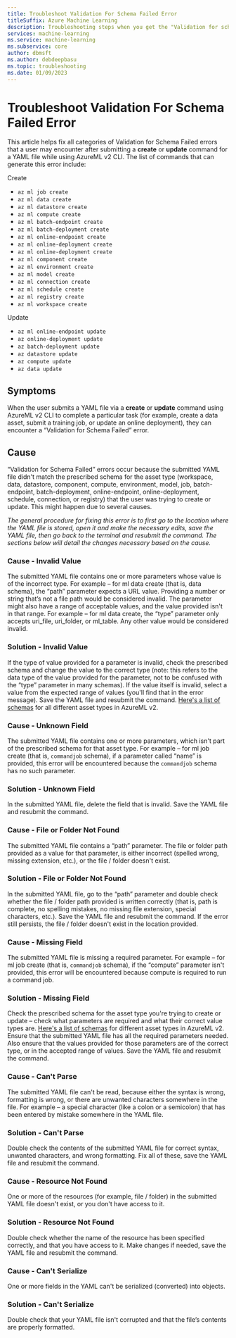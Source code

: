 ```yaml
---
title: Troubleshoot Validation For Schema Failed Error
titleSuffix: Azure Machine Learning
description: Troubleshooting steps when you get the "Validation for schema failed" error message in AzureML v2 CLI 
services: machine-learning
ms.service: machine-learning
ms.subservice: core
author: dbmsft
ms.author: debdeepbasu
ms.topic: troubleshooting 
ms.date: 01/09/2023
---
```


# Troubleshoot Validation For Schema Failed Error

This article helps fix all categories of Validation for Schema Failed errors that a user may encounter after submitting a **create** or **update** command for a YAML file while using AzureML v2 CLI. The list of commands that can generate this error include:

Create
* `az ml job create`
* `az ml data create`
* `az ml datastore create`
* `az ml compute create`
* `az ml batch-endpoint create`
* `az ml batch-deployment create`
* `az ml online-endpoint create`
* `az ml online-deployment create`
* `az ml online-deployment create`
* `az ml component create`
* `az ml environment create`
* `az ml model create`
* `az ml connection create`
* `az ml schedule create`
* `az ml registry create`
* `az ml workspace create`

Update
* `az ml online-endpoint update`
* `az online-deployment update`
* `az batch-deployment update`
* `az datastore update`
* `az compute update`
* `az data update`

## Symptoms

When the user submits a YAML file via a **create** or **update** command using AzureML v2 CLI to complete a particular task (for example, create a data asset, submit a training job, or update an online deployment), they can encounter a “Validation for Schema Failed” error. 

## Cause

“Validation for Schema Failed” errors occur because the submitted YAML file didn't match the prescribed schema for the asset type (workspace, data, datastore, component, compute, environment, model, job, batch-endpoint, batch-deployment, online-endpoint, online-deployment, schedule, connection, or registry) that the user was trying to create or update. This might happen due to several causes. 

*The general procedure for fixing this error is to first go to the location where the YAML file is stored, open it and make the necessary edits, save the YAML file, then go back to the terminal and resubmit the command. The sections below will detail the changes necessary based on the cause.*

### Cause - Invalid Value

The submitted YAML file contains one or more parameters whose value is of the incorrect type. For example – for ml data create (that is, data schema), the “path” parameter expects a URL value. Providing a number or string that’s not a file path would be considered invalid. The parameter might also have a range of acceptable values, and the value provided isn't in that range. For example – for ml data create, the “type” parameter only accepts uri_file, uri_folder, or ml_table. Any other value would be considered invalid. 

### Solution - Invalid Value

If the type of value provided for a parameter is invalid, check the prescribed schema and change the value to the correct type (note: this refers to the data type of the value provided for the parameter, not to be confused with the “type” parameter in many schemas). If the value itself is invalid, select a value from the expected range of values (you'll find that in the error message). Save the YAML file and resubmit the command. [Here's a list of schemas](reference-yaml-overview.md) for all different asset types in AzureML v2.

### Cause - Unknown Field

The submitted YAML file contains one or more parameters, which isn't part of the prescribed schema for that asset type. For example – for ml job create (that is, `commandjob` schema), if a parameter called “name” is provided, this error will be encountered because the `commandjob` schema has no such parameter.

### Solution - Unknown Field

In the submitted YAML file, delete the field that is invalid. Save the YAML file and resubmit the command.

### Cause - File or Folder Not Found

The submitted YAML file contains a “path” parameter. The file or folder path provided as a value for that parameter, is either incorrect (spelled wrong, missing extension, etc.), or the file / folder doesn't exist.

### Solution - File or Folder Not Found

In the submitted YAML file, go to the “path” parameter and double check whether the file / folder path provided is written correctly (that is, path is complete, no spelling mistakes, no missing file extension, special characters, etc.). Save the YAML file and resubmit the command. If the error still persists, the file / folder doesn't exist in the location provided.

### Cause - Missing Field

The submitted YAML file is missing a required parameter. For example – for ml job create (that is, `commandjob` schema), if the “compute” parameter isn't provided, this error will be encountered because compute is required to run a command job. 

### Solution - Missing Field

Check the prescribed schema for the asset type you're trying to create or update – check what parameters are required and what their correct value types are. [Here's a list of schemas](reference-yaml-overview.md) for different asset types in AzureML v2. Ensure that the submitted YAML file has all the required parameters needed. Also ensure that the values provided for those parameters are of the correct type, or in the accepted range of values. Save the YAML file and resubmit the command.

### Cause - Can't Parse

The submitted YAML file can't be read, because either the syntax is wrong, formatting is wrong, or there are unwanted characters somewhere in the file. For example – a special character (like a colon or a semicolon) that has been entered by mistake somewhere in the YAML file. 

### Solution - Can't Parse

Double check the contents of the submitted YAML file for correct syntax, unwanted characters, and wrong formatting. Fix all of these, save the YAML file and resubmit the command.

### Cause - Resource Not Found

One or more of the resources (for example, file / folder) in the submitted YAML file doesn't exist, or you don't have access to it. 

### Solution - Resource Not Found

Double check whether the name of the resource has been specified correctly, and that you have access to it. Make changes if needed, save the YAML file and resubmit the command. 

### Cause - Can't Serialize

One or more fields in the YAML can't be serialized (converted) into objects.

### Solution - Can't Serialize

Double check that your YAML file isn't corrupted and that the file’s contents are properly formatted.

